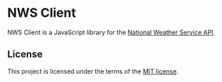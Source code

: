 # NWS Client

NWS Client is a JavaScript library for the [National Weather Service API](https://www.weather.gov/documentation/services-web-api).

## License

This project is licensed under the terms of the [MIT license](LICENSE).
